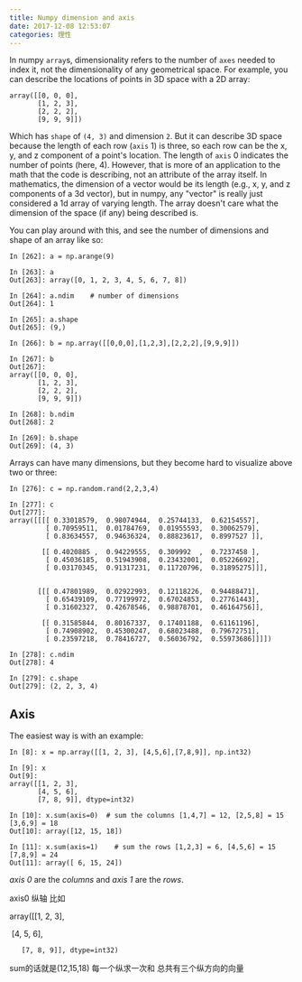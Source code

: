 ```yaml
---
title: Numpy dimension and axis
date: 2017-12-08 12:53:07
categories: 理性
---
```


In numpy `array`s, dimensionality refers to the number of `axes` needed to index it, not the dimensionality of any geometrical space. For example, you can describe the locations of points in 3D space with a 2D array:

```
array([[0, 0, 0],
       [1, 2, 3],
       [2, 2, 2],
       [9, 9, 9]])
```

Which has `shape` of `(4, 3)` and dimension `2`. But it can describe 3D space because the length of each row (`axis` 1) is three, so each row can be the x, y, and z component of a point's location. The length of `axis` 0 indicates the number of points (here, 4). However, that is more of an application to the math that the code is describing, not an attribute of the array itself. In mathematics, the dimension of a vector would be its length (e.g., x, y, and z components of a 3d vector), but in numpy, any "vector" is really just considered a 1d array of varying length. The array doesn't care what the dimension of the space (if any) being described is.

You can play around with this, and see the number of dimensions and shape of an array like so:

```
In [262]: a = np.arange(9)

In [263]: a
Out[263]: array([0, 1, 2, 3, 4, 5, 6, 7, 8])

In [264]: a.ndim    # number of dimensions
Out[264]: 1

In [265]: a.shape
Out[265]: (9,)

In [266]: b = np.array([[0,0,0],[1,2,3],[2,2,2],[9,9,9]])

In [267]: b
Out[267]: 
array([[0, 0, 0],
       [1, 2, 3],
       [2, 2, 2],
       [9, 9, 9]])

In [268]: b.ndim
Out[268]: 2

In [269]: b.shape
Out[269]: (4, 3)
```

Arrays can have many dimensions, but they become hard to visualize above two or three:

```
In [276]: c = np.random.rand(2,2,3,4)

In [277]: c
Out[277]: 
array([[[[ 0.33018579,  0.98074944,  0.25744133,  0.62154557],
         [ 0.70959511,  0.01784769,  0.01955593,  0.30062579],
         [ 0.83634557,  0.94636324,  0.88823617,  0.8997527 ]],

        [[ 0.4020885 ,  0.94229555,  0.309992  ,  0.7237458 ],
         [ 0.45036185,  0.51943908,  0.23432001,  0.05226692],
         [ 0.03170345,  0.91317231,  0.11720796,  0.31895275]]],


       [[[ 0.47801989,  0.02922993,  0.12118226,  0.94488471],
         [ 0.65439109,  0.77199972,  0.67024853,  0.27761443],
         [ 0.31602327,  0.42678546,  0.98878701,  0.46164756]],

        [[ 0.31585844,  0.80167337,  0.17401188,  0.61161196],
         [ 0.74908902,  0.45300247,  0.68023488,  0.79672751],
         [ 0.23597218,  0.78416727,  0.56036792,  0.55973686]]]])

In [278]: c.ndim
Out[278]: 4

In [279]: c.shape
Out[279]: (2, 2, 3, 4)
```

## Axis

The easiest way is with an example:

```
In [8]: x = np.array([[1, 2, 3], [4,5,6],[7,8,9]], np.int32)

In [9]: x
Out[9]: 
array([[1, 2, 3],
       [4, 5, 6],
       [7, 8, 9]], dtype=int32)

In [10]: x.sum(axis=0)  # sum the columns [1,4,7] = 12, [2,5,8] = 15 [3,6,9] = 18  
Out[10]: array([12, 15, 18])

In [11]: x.sum(axis=1)    # sum the rows [1,2,3] = 6, [4,5,6] = 15 [7,8,9] = 24
Out[11]: array([ 6, 15, 24])
```

*axis 0* are the *columns* and *axis 1* are the *rows*.

axis0 纵轴 比如

array([[1, 2, 3],

​     	   [4, 5, 6],

   	   [7, 8, 9]], dtype=int32)

sum的话就是(12,15,18) 每一个纵求一次和 总共有三个纵方向的向量